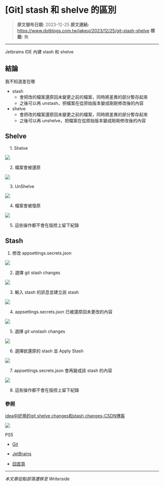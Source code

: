 # [Git] stash 和 shelve 的區別

> **原文發布日期:** 2023-12-25
> **原文連結:** https://www.dotblogs.com.tw/jakeuj/2023/12/25/git-stash-shelve
> **標籤:** 無

---

Jetbrains IDE 內建 stash 和 shelve

## 結論

我不知道差在哪

* stash
  + 會把改的檔案還原回未變更之前的檔案，同時將差異的部分暫存起來
  + 之後可以再 unstash，把檔案在從原始版本變成剛剛修改後的內容
* shelve
  + 會把改的檔案還原回未變更之前的檔案，同時將差異的部分暫存起來
  + 之後可以再 unshelve，把檔案在從原始版本變成剛剛修改後的內容

## Shelve

    1. Shelve

![](https://dotblogsfile.blob.core.windows.net/user/小小朱/557af885-41dc-407f-b223-cba71951bdb1/1703499873.png.png)

    2. 檔案會被還原

![](https://dotblogsfile.blob.core.windows.net/user/小小朱/557af885-41dc-407f-b223-cba71951bdb1/1703499903.png.png)

    3. UnShelve

![](https://dotblogsfile.blob.core.windows.net/user/小小朱/557af885-41dc-407f-b223-cba71951bdb1/1703499940.png.png)

    4. 檔案會被復原

![](https://dotblogsfile.blob.core.windows.net/user/小小朱/557af885-41dc-407f-b223-cba71951bdb1/1703499963.png.png)

    5. 這些操作都不會在版控上留下紀錄

## Stash

1. 修改 appsettings.secrets.json

![](https://dotblogsfile.blob.core.windows.net/user/小小朱/557af885-41dc-407f-b223-cba71951bdb1/1703498250.png.png)

    2. 選擇 git stash changes

![](https://dotblogsfile.blob.core.windows.net/user/小小朱/557af885-41dc-407f-b223-cba71951bdb1/1703498295.png.png)

    3. 輸入 stash 的訊息並建立該 stash

![](https://dotblogsfile.blob.core.windows.net/user/小小朱/557af885-41dc-407f-b223-cba71951bdb1/1703497497.png.png)

    4. appsettings.secrets.json 已被還原回未更改的內容

![](https://dotblogsfile.blob.core.windows.net/user/小小朱/557af885-41dc-407f-b223-cba71951bdb1/1703497536.png.png)

    5. 選擇 git unstash changes

![](https://dotblogsfile.blob.core.windows.net/user/小小朱/557af885-41dc-407f-b223-cba71951bdb1/1703497692.png.png)

    6. 選擇欲還原的 stash 並 Apply Stash

![](https://dotblogsfile.blob.core.windows.net/user/小小朱/557af885-41dc-407f-b223-cba71951bdb1/1703497723.png.png)

    7. appsettings.secrets.json 會再變成該 stash 的內容

![](https://dotblogsfile.blob.core.windows.net/user/小小朱/557af885-41dc-407f-b223-cba71951bdb1/1703497761.png.png)

    8. 這些操作都不會在版控上留下紀錄

### 參照

[idea中好用的git shelve changes和stash changes-CSDN博客](https://blog.csdn.net/eclipse1024/article/details/116352777)

![](https://card.psnprofiles.com/1/jakeuj.png)

PS5

* [Git](/jakeuj/Tags?qq=Git)
* [JetBrains](/jakeuj/Tags?qq=JetBrains)

* [回首頁](/jakeuj)

---

*本文章從點部落遷移至 Writerside*
